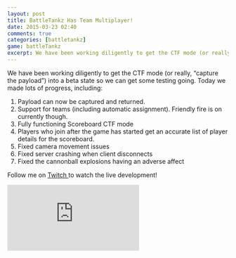 ```yaml
---
layout: post
title: BattleTankz Has Team Multiplayer!
date: 2015-03-23 02:40
comments: true
categories: [battletankz]
game: battleTankz
excerpt: We have been working diligently to get the CTF mode (or really, “capture the payload”) into a beta state so we can get some testing going. Today we made lots of progress, including...
---
```

<p>We have been working diligently to get the CTF mode (or really, “capture the payload”) into a beta state so we can get some testing going. Today we made lots of progress, including:</p><ol><li>Payload can now be captured and returned.<br /></li><li>Support for teams (including automatic assignment). Friendly fire is on currently though.</li><li>Fully functioning Scoreboard CTF mode</li><li>Players who join after the game has started get an accurate list of player details for the scoreboard.</li><li>Fixed camera movement issues</li><li>Fixed server crashing when client disconnects</li><li>Fixed the cannonball explosions having an adverse affect</li></ol><p>Follow me on <a href="http://www.twitch.tv/yecats131" target="_blank">Twitch </a>to watch the live development!</p>

<iframe src="https://www.youtube.com/embed/i5IZYtem7Xo" frameborder="0" allowfullscreen="allowfullscreen"></iframe>